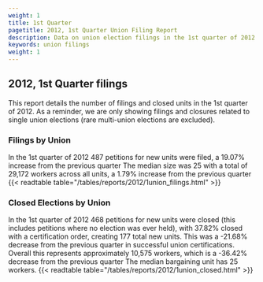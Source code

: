 ```yaml
---
weight: 1
title: 1st Quarter
pagetitle: 2012, 1st Quarter Union Filing Report
description: Data on union election filings in the 1st quarter of 2012
keywords: union filings
weight: 1
---
```


## 2012, 1st Quarter filings

This report details the number of filings and closed units in the 1st quarter of 2012. As a reminder, we are only showing filings and closures related to single union elections (rare multi-union elections are excluded).

### Filings by Union
In the 1st quarter of 2012 487 petitions for new units were filed, a 19.07% increase from the previous quarter The median size was 25 with a total of 29,172 workers across all units, a 1.79% increase from the previous quarter
{{< readtable table="/tables/reports/2012/1union_filings.html" >}}

### Closed Elections by Union
In the 1st quarter of 2012 468 petitions for new units were closed (this includes petitions where no election was ever held), with 37.82% closed with a certification order, creating 177 total new units. This was a -21.68% decrease from the previous quarter in successful union certifications. Overall this represents approximately 10,575 workers, which is a -36.42% decrease from the previous quarter The median bargaining unit has 25 workers.
{{< readtable table="/tables/reports/2012/1union_closed.html" >}}
